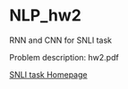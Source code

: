# NLP_hw2

RNN and CNN for SNLI task

Problem description: hw2.pdf

[SNLI task Homepage](https://nlp.stanford.edu/projects/snli/)
